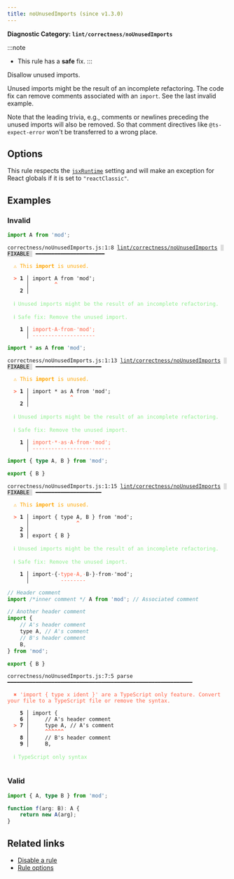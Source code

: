 ```yaml
---
title: noUnusedImports (since v1.3.0)
---
```


**Diagnostic Category: `lint/correctness/noUnusedImports`**

:::note
- This rule has a **safe** fix.
:::

Disallow unused imports.

Unused imports might be the result of an incomplete refactoring.
The code fix can remove comments associated with an `import`.
See the last invalid example.

Note that the leading trivia, e.g., comments or newlines preceding
the unused imports will also be removed. So that comment directives
like `@ts-expect-error` won't be transferred to a wrong place.

## Options

This rule respects the [`jsxRuntime`](https://biomejs.dev/reference/configuration/#javascriptjsxruntime)
setting and will make an exception for React globals if it is set to
`"reactClassic"`.

## Examples

### Invalid

```jsx
import A from 'mod';
```

<pre class="language-text"><code class="language-text">correctness/noUnusedImports.js:1:8 <a href="https://biomejs.dev/linter/rules/no-unused-imports">lint/correctness/noUnusedImports</a> <span style="color: #000; background-color: #ddd;"> FIXABLE </span> ━━━━━━━━━━━━━━━━━━━━━━

<strong><span style="color: Orange;">  </span></strong><strong><span style="color: Orange;">⚠</span></strong> <span style="color: Orange;">This </span><span style="color: Orange;"><strong>import</strong></span><span style="color: Orange;"> is unused.</span>
  
<strong><span style="color: Tomato;">  </span></strong><strong><span style="color: Tomato;">&gt;</span></strong> <strong>1 │ </strong>import A from 'mod';
   <strong>   │ </strong>       <strong><span style="color: Tomato;">^</span></strong>
    <strong>2 │ </strong>
  
<strong><span style="color: lightgreen;">  </span></strong><strong><span style="color: lightgreen;">ℹ</span></strong> <span style="color: lightgreen;">Unused imports might be the result of an incomplete refactoring.</span>
  
<strong><span style="color: lightgreen;">  </span></strong><strong><span style="color: lightgreen;">ℹ</span></strong> <span style="color: lightgreen;">Safe fix</span><span style="color: lightgreen;">: </span><span style="color: lightgreen;">Remove the unused import.</span>
  
<strong>  </strong><strong>  1 │ </strong><span style="color: Tomato;">i</span><span style="color: Tomato;">m</span><span style="color: Tomato;">p</span><span style="color: Tomato;">o</span><span style="color: Tomato;">r</span><span style="color: Tomato;">t</span><span style="opacity: 0.8;"><span style="color: Tomato;">·</span></span><span style="color: Tomato;">A</span><span style="opacity: 0.8;"><span style="color: Tomato;">·</span></span><span style="color: Tomato;">f</span><span style="color: Tomato;">r</span><span style="color: Tomato;">o</span><span style="color: Tomato;">m</span><span style="opacity: 0.8;"><span style="color: Tomato;">·</span></span><span style="color: Tomato;">'</span><span style="color: Tomato;">m</span><span style="color: Tomato;">o</span><span style="color: Tomato;">d</span><span style="color: Tomato;">'</span><span style="color: Tomato;">;</span>
<strong>  </strong><strong>    │ </strong><span style="color: Tomato;">-</span><span style="color: Tomato;">-</span><span style="color: Tomato;">-</span><span style="color: Tomato;">-</span><span style="color: Tomato;">-</span><span style="color: Tomato;">-</span><span style="color: Tomato;">-</span><span style="color: Tomato;">-</span><span style="color: Tomato;">-</span><span style="color: Tomato;">-</span><span style="color: Tomato;">-</span><span style="color: Tomato;">-</span><span style="color: Tomato;">-</span><span style="color: Tomato;">-</span><span style="color: Tomato;">-</span><span style="color: Tomato;">-</span><span style="color: Tomato;">-</span><span style="color: Tomato;">-</span><span style="color: Tomato;">-</span><span style="color: Tomato;">-</span>
</code></pre>

```jsx
import * as A from 'mod';
```

<pre class="language-text"><code class="language-text">correctness/noUnusedImports.js:1:13 <a href="https://biomejs.dev/linter/rules/no-unused-imports">lint/correctness/noUnusedImports</a> <span style="color: #000; background-color: #ddd;"> FIXABLE </span> ━━━━━━━━━━━━━━━━━━━━━

<strong><span style="color: Orange;">  </span></strong><strong><span style="color: Orange;">⚠</span></strong> <span style="color: Orange;">This </span><span style="color: Orange;"><strong>import</strong></span><span style="color: Orange;"> is unused.</span>
  
<strong><span style="color: Tomato;">  </span></strong><strong><span style="color: Tomato;">&gt;</span></strong> <strong>1 │ </strong>import * as A from 'mod';
   <strong>   │ </strong>            <strong><span style="color: Tomato;">^</span></strong>
    <strong>2 │ </strong>
  
<strong><span style="color: lightgreen;">  </span></strong><strong><span style="color: lightgreen;">ℹ</span></strong> <span style="color: lightgreen;">Unused imports might be the result of an incomplete refactoring.</span>
  
<strong><span style="color: lightgreen;">  </span></strong><strong><span style="color: lightgreen;">ℹ</span></strong> <span style="color: lightgreen;">Safe fix</span><span style="color: lightgreen;">: </span><span style="color: lightgreen;">Remove the unused import.</span>
  
<strong>  </strong><strong>  1 │ </strong><span style="color: Tomato;">i</span><span style="color: Tomato;">m</span><span style="color: Tomato;">p</span><span style="color: Tomato;">o</span><span style="color: Tomato;">r</span><span style="color: Tomato;">t</span><span style="opacity: 0.8;"><span style="color: Tomato;">·</span></span><span style="color: Tomato;">*</span><span style="opacity: 0.8;"><span style="color: Tomato;">·</span></span><span style="color: Tomato;">a</span><span style="color: Tomato;">s</span><span style="opacity: 0.8;"><span style="color: Tomato;">·</span></span><span style="color: Tomato;">A</span><span style="opacity: 0.8;"><span style="color: Tomato;">·</span></span><span style="color: Tomato;">f</span><span style="color: Tomato;">r</span><span style="color: Tomato;">o</span><span style="color: Tomato;">m</span><span style="opacity: 0.8;"><span style="color: Tomato;">·</span></span><span style="color: Tomato;">'</span><span style="color: Tomato;">m</span><span style="color: Tomato;">o</span><span style="color: Tomato;">d</span><span style="color: Tomato;">'</span><span style="color: Tomato;">;</span>
<strong>  </strong><strong>    │ </strong><span style="color: Tomato;">-</span><span style="color: Tomato;">-</span><span style="color: Tomato;">-</span><span style="color: Tomato;">-</span><span style="color: Tomato;">-</span><span style="color: Tomato;">-</span><span style="color: Tomato;">-</span><span style="color: Tomato;">-</span><span style="color: Tomato;">-</span><span style="color: Tomato;">-</span><span style="color: Tomato;">-</span><span style="color: Tomato;">-</span><span style="color: Tomato;">-</span><span style="color: Tomato;">-</span><span style="color: Tomato;">-</span><span style="color: Tomato;">-</span><span style="color: Tomato;">-</span><span style="color: Tomato;">-</span><span style="color: Tomato;">-</span><span style="color: Tomato;">-</span><span style="color: Tomato;">-</span><span style="color: Tomato;">-</span><span style="color: Tomato;">-</span><span style="color: Tomato;">-</span><span style="color: Tomato;">-</span>
</code></pre>

```ts
import { type A, B } from 'mod';

export { B }
```

<pre class="language-text"><code class="language-text">correctness/noUnusedImports.js:1:15 <a href="https://biomejs.dev/linter/rules/no-unused-imports">lint/correctness/noUnusedImports</a> <span style="color: #000; background-color: #ddd;"> FIXABLE </span> ━━━━━━━━━━━━━━━━━━━━━

<strong><span style="color: Orange;">  </span></strong><strong><span style="color: Orange;">⚠</span></strong> <span style="color: Orange;">This </span><span style="color: Orange;"><strong>import</strong></span><span style="color: Orange;"> is unused.</span>
  
<strong><span style="color: Tomato;">  </span></strong><strong><span style="color: Tomato;">&gt;</span></strong> <strong>1 │ </strong>import { type A, B } from 'mod';
   <strong>   │ </strong>              <strong><span style="color: Tomato;">^</span></strong>
    <strong>2 │ </strong>
    <strong>3 │ </strong>export { B }
  
<strong><span style="color: lightgreen;">  </span></strong><strong><span style="color: lightgreen;">ℹ</span></strong> <span style="color: lightgreen;">Unused imports might be the result of an incomplete refactoring.</span>
  
<strong><span style="color: lightgreen;">  </span></strong><strong><span style="color: lightgreen;">ℹ</span></strong> <span style="color: lightgreen;">Safe fix</span><span style="color: lightgreen;">: </span><span style="color: lightgreen;">Remove the unused import.</span>
  
<strong>  </strong><strong>  1 │ </strong>import<span style="opacity: 0.8;">·</span>{<span style="opacity: 0.8;">·</span><span style="color: Tomato;">t</span><span style="color: Tomato;">y</span><span style="color: Tomato;">p</span><span style="color: Tomato;">e</span><span style="opacity: 0.8;"><span style="color: Tomato;">·</span></span><span style="color: Tomato;">A</span><span style="color: Tomato;">,</span><span style="opacity: 0.8;"><span style="color: Tomato;">·</span></span>B<span style="opacity: 0.8;">·</span>}<span style="opacity: 0.8;">·</span>from<span style="opacity: 0.8;">·</span>'mod';
<strong>  </strong><strong>    │ </strong>         <span style="color: Tomato;">-</span><span style="color: Tomato;">-</span><span style="color: Tomato;">-</span><span style="color: Tomato;">-</span><span style="color: Tomato;">-</span><span style="color: Tomato;">-</span><span style="color: Tomato;">-</span><span style="color: Tomato;">-</span>               
</code></pre>

```jsx
// Header comment
import /*inner comment */ A from 'mod'; // Associated comment

// Another header comment
import {
    // A's header comment
    type A, // A's comment
    // B's header comment
    B,
} from 'mod';

export { B }
```

<pre class="language-text"><code class="language-text">correctness/noUnusedImports.js:7:5 parse ━━━━━━━━━━━━━━━━━━━━━━━━━━━━━━━━━━━━━━━━━━━━━━━━━━━━━━━━━━━

<strong><span style="color: Tomato;">  </span></strong><strong><span style="color: Tomato;">✖</span></strong> <span style="color: Tomato;">'import { type x ident }' are a TypeScript only feature. Convert your file to a TypeScript file or remove the syntax.</span>
  
    <strong>5 │ </strong>import {
    <strong>6 │ </strong>    // A's header comment
<strong><span style="color: Tomato;">  </span></strong><strong><span style="color: Tomato;">&gt;</span></strong> <strong>7 │ </strong>    type A, // A's comment
   <strong>   │ </strong>    <strong><span style="color: Tomato;">^</span></strong><strong><span style="color: Tomato;">^</span></strong><strong><span style="color: Tomato;">^</span></strong><strong><span style="color: Tomato;">^</span></strong><strong><span style="color: Tomato;">^</span></strong><strong><span style="color: Tomato;">^</span></strong>
    <strong>8 │ </strong>    // B's header comment
    <strong>9 │ </strong>    B,
  
<strong><span style="color: lightgreen;">  </span></strong><strong><span style="color: lightgreen;">ℹ</span></strong> <span style="color: lightgreen;">TypeScript only syntax</span>
  
</code></pre>

### Valid

```ts
import { A, type B } from 'mod';

function f(arg: B): A {
    return new A(arg);
}
```

## Related links

- [Disable a rule](/linter/#disable-a-lint-rule)
- [Rule options](/linter/#rule-options)
